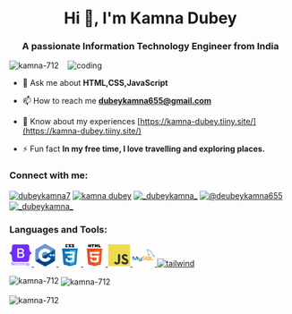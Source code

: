 <h1 align="center">Hi 👋, I'm Kamna Dubey</h1>
<h3 align="center">A passionate Information Technology Engineer from India</h3>
<img align="right" alt="coding" width="400" src="https://user-images.githubusercontent.com/55389276/140866485-8fb1c876-9a8f-4d6a-98dc-08c4981eaf70.gif">

<p align="left"> <img src="https://komarev.com/ghpvc/?username=kamna-712&label=Profile%20views&color=0e75b6&style=flat" alt="kamna-712" /> </p>

- 💬 Ask me about **HTML,CSS,JavaScript**

- 📫 How to reach me **dubeykamna655@gmail.com**

- 📄 Know about my experiences [https://kamna-dubey.tiiny.site/](https://kamna-dubey.tiiny.site/)

- ⚡ Fun fact **In my free time, I love travelling and exploring places.**

<h3 align="left">Connect with me:</h3>
<p align="left">
<a href="https://twitter.com/dubeykamna7" target="blank"><img align="center" src="https://raw.githubusercontent.com/rahuldkjain/github-profile-readme-generator/master/src/images/icons/Social/twitter.svg" alt="dubeykamna7" height="30" width="40" /></a>
<a href="https://linkedin.com/in/kamna dubey" target="blank"><img align="center" src="https://raw.githubusercontent.com/rahuldkjain/github-profile-readme-generator/master/src/images/icons/Social/linked-in-alt.svg" alt="kamna dubey" height="30" width="40" /></a>
<a href="https://instagram.com/_dubeykamna_" target="blank"><img align="center" src="https://raw.githubusercontent.com/rahuldkjain/github-profile-readme-generator/master/src/images/icons/Social/instagram.svg" alt="_dubeykamna_" height="30" width="40" /></a>
<a href="https://www.hackerrank.com/@deubeykamna655" target="blank"><img align="center" src="https://raw.githubusercontent.com/rahuldkjain/github-profile-readme-generator/master/src/images/icons/Social/hackerrank.svg" alt="@deubeykamna655" height="30" width="40" /></a>
<a href="https://www.leetcode.com/_dubeykamna_" target="blank"><img align="center" src="https://raw.githubusercontent.com/rahuldkjain/github-profile-readme-generator/master/src/images/icons/Social/leet-code.svg" alt="_dubeykamna_" height="30" width="40" /></a>
</p>

<h3 align="left">Languages and Tools:</h3>
<p align="left"> <a href="https://getbootstrap.com" target="_blank" rel="noreferrer"> <img src="https://raw.githubusercontent.com/devicons/devicon/master/icons/bootstrap/bootstrap-plain-wordmark.svg" alt="bootstrap" width="40" height="40"/> </a> <a href="https://www.w3schools.com/cpp/" target="_blank" rel="noreferrer"> <img src="https://raw.githubusercontent.com/devicons/devicon/master/icons/cplusplus/cplusplus-original.svg" alt="cplusplus" width="40" height="40"/> </a> <a href="https://www.w3schools.com/css/" target="_blank" rel="noreferrer"> <img src="https://raw.githubusercontent.com/devicons/devicon/master/icons/css3/css3-original-wordmark.svg" alt="css3" width="40" height="40"/> </a> <a href="https://www.w3.org/html/" target="_blank" rel="noreferrer"> <img src="https://raw.githubusercontent.com/devicons/devicon/master/icons/html5/html5-original-wordmark.svg" alt="html5" width="40" height="40"/> </a> <a href="https://developer.mozilla.org/en-US/docs/Web/JavaScript" target="_blank" rel="noreferrer"> <img src="https://raw.githubusercontent.com/devicons/devicon/master/icons/javascript/javascript-original.svg" alt="javascript" width="40" height="40"/> </a> <a href="https://www.mysql.com/" target="_blank" rel="noreferrer"> <img src="https://raw.githubusercontent.com/devicons/devicon/master/icons/mysql/mysql-original-wordmark.svg" alt="mysql" width="40" height="40"/> </a> <a href="https://tailwindcss.com/" target="_blank" rel="noreferrer"> <img src="https://www.vectorlogo.zone/logos/tailwindcss/tailwindcss-icon.svg" alt="tailwind" width="40" height="40"/> </a> </p>

<p><img align="left" src="https://github-readme-stats.vercel.app/api/top-langs?username=kamna-712&show_icons=true&locale=en&layout=compact" alt="kamna-712" /></p>

<p>&nbsp;<img align="center" src="https://github-readme-stats.vercel.app/api?username=kamna-712&show_icons=true&locale=en" alt="kamna-712" /></p>

<p><img align="center" src="https://github-readme-streak-stats.herokuapp.com/?user=kamna-712&" alt="kamna-712" /></p>
